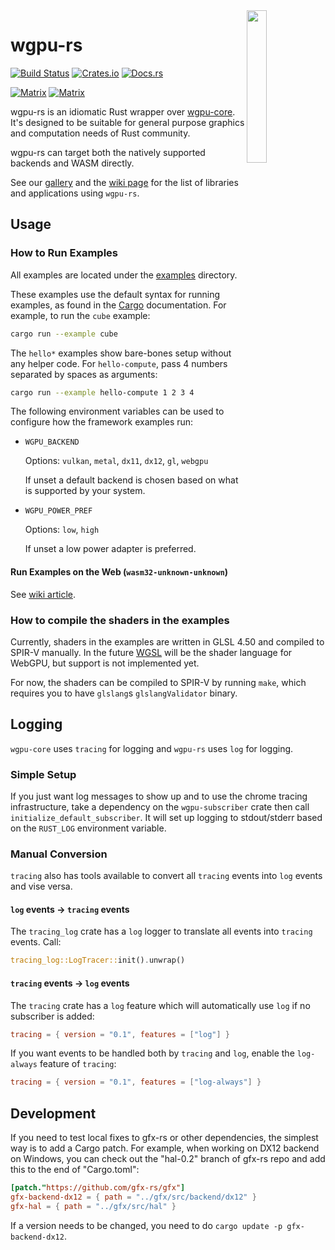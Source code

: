 <img align="right" width="25%" src="logo.png">

# wgpu-rs

[![Build Status](https://github.com/gfx-rs/wgpu-rs/workflows/CI/badge.svg?branch=master)](https://github.com/gfx-rs/wgpu-rs/actions)
[![Crates.io](https://img.shields.io/crates/v/wgpu.svg)](https://crates.io/crates/wgpu)
[![Docs.rs](https://docs.rs/wgpu/badge.svg)](https://docs.rs/wgpu)

[![Matrix](https://img.shields.io/badge/Dev_Matrix-%23wgpu%3Amatrix.org-blueviolet.svg)](https://matrix.to/#/#wgpu:matrix.org)
[![Matrix](https://img.shields.io/badge/User_Matrix-%23wgpu--users%3Amatrix.org-blueviolet.svg)](https://matrix.to/#/#wgpu-users:matrix.org)

wgpu-rs is an idiomatic Rust wrapper over [wgpu-core](https://github.com/gfx-rs/wgpu). It's designed to be suitable for general purpose graphics and computation needs of Rust community.

wgpu-rs can target both the natively supported backends and WASM directly.

See our [gallery](https://wgpu.rs/#showcase) and the [wiki page](https://github.com/gfx-rs/wgpu-rs/wiki/Applications-and-Libraries) for the list of libraries and applications using `wgpu-rs`.

## Usage

### How to Run Examples

All examples are located under the [examples](examples) directory.

These examples use the default syntax for running examples, as found in the [Cargo](https://doc.rust-lang.org/cargo/reference/manifest.html#examples) documentation. For example, to run the `cube` example:

```bash
cargo run --example cube
```

The `hello*` examples show bare-bones setup without any helper code. For `hello-compute`, pass 4 numbers separated by spaces as arguments:

```bash
cargo run --example hello-compute 1 2 3 4
```

The following environment variables can be used to configure how the framework examples run:

- `WGPU_BACKEND`

  Options: `vulkan`, `metal`, `dx11`, `dx12`, `gl`, `webgpu`

  If unset a default backend is chosen based on what is supported
  by your system.

- `WGPU_POWER_PREF`

  Options: `low`, `high`

  If unset a low power adapter is preferred.

#### Run Examples on the Web (`wasm32-unknown-unknown`)

See [wiki article](https://github.com/gfx-rs/wgpu-rs/wiki/Running-on-the-Web-with-WebGPU-and-WebGL).

### How to compile the shaders in the examples

Currently, shaders in the examples are written in GLSL 4.50 and compiled to SPIR-V manually.
In the future [WGSL](https://gpuweb.github.io/gpuweb/wgsl.html) will be the shader language for WebGPU, but support is not implemented yet.

For now, the shaders can be compiled to SPIR-V by running `make`, which requires you to have `glslang`s `glslangValidator` binary.

## Logging

`wgpu-core` uses `tracing` for logging and `wgpu-rs` uses `log` for logging.

### Simple Setup

If you just want log messages to show up and to use the chrome tracing infrastructure,
take a dependency on the `wgpu-subscriber` crate then call `initialize_default_subscriber`. It will
set up logging to stdout/stderr based on the `RUST_LOG` environment variable.

### Manual Conversion

`tracing` also has tools available to convert all `tracing` events into `log` events and vise versa.

#### `log` events -> `tracing` events

The `tracing_log` crate has a `log` logger to translate all events into `tracing` events. Call:

```rust
tracing_log::LogTracer::init().unwrap()
```

#### `tracing` events -> `log` events

The `tracing` crate has a `log` feature which will automatically use `log` if no subscriber is added:

```toml
tracing = { version = "0.1", features = ["log"] }
```

If you want events to be handled both by `tracing` and `log`, enable the `log-always` feature of `tracing`:

```toml
tracing = { version = "0.1", features = ["log-always"] }
```

## Development

If you need to test local fixes to gfx-rs or other dependencies, the simplest way is to add a Cargo patch. For example, when working on DX12 backend on Windows, you can check out the "hal-0.2" branch of gfx-rs repo and add this to the end of "Cargo.toml":

```toml
[patch."https://github.com/gfx-rs/gfx"]
gfx-backend-dx12 = { path = "../gfx/src/backend/dx12" }
gfx-hal = { path = "../gfx/src/hal" }
```

If a version needs to be changed, you need to do `cargo update -p gfx-backend-dx12`.
